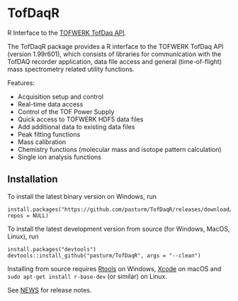 # TofDaqR
R Interface to the [TOFWERK TofDaq API](https://www.tofwerk.com/software/tofdaq/).

The TofDaqR package provides a R interface to the TOFWERK TofDaq API (version 1.99r601), which consists of libraries for communication with the TofDAQ recorder application, data file access and general (time-of-flight) mass spectrometry related utility functions. 

Features:

* Acquisition setup and control
* Real-time data access
* Control of the TOF Power Supply
* Quick access to TOFWERK HDF5 data files
* Add additional data to existing data files
* Peak fitting functions
* Mass calibration
* Chemistry functions (molecular mass and isotope pattern calculation)
* Single ion analysis functions

## Installation
To install the latest binary version on Windows, run
```
install.packages("https://github.com/pasturm/TofDaqR/releases/download/v0.3.6/TofDaqR_0.3.6.zip", repos = NULL)
```

To install the latest development version from source (for Windows, MacOS, Linux), run
```
install.packages("devtools")
devtools::install_github("pasturm/TofDaqR", args = "--clean")
```
Installing from source requires [Rtools](https://cran.r-project.org/bin/windows/Rtools/) on Windows,  [Xcode](https://developer.apple.com/xcode/) on macOS and `sudo apt-get install r-base-dev` (or similar) on Linux. 

See [NEWS](https://github.com/pasturm/TofDaqR/blob/master/NEWS) for release notes.
